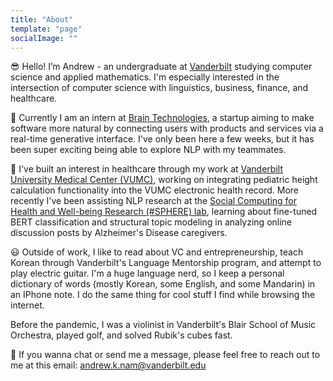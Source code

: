 ```yaml
---
title: "About"
template: "page"
socialImage: ""
---
```


😎 Hello! I’m Andrew - an undergraduate at [Vanderbilt](https://www.vanderbilt.edu) studying computer science and applied mathematics. I'm especially interested in the intersection of computer science with linguistics, business, finance, and healthcare. 

🧠 Currently I am an intern at [Brain Technologies](https://brain.ai/), a startup aiming to make software more natural by connecting users with products and services via a real-time generative interface. I've only been here a few weeks, but it has been super exciting being able to explore NLP with my teammates. 

🏥 I've built an interest in healthcare through my work at [Vanderbilt University Medical Center (VUMC)](https://www.vumc.org/main/home), working on integrating pediatric height calculation functionality into the VUMC electronic health record. More recently I've been assisting NLP research at the [Social Computing for Health and Well-being Research (#SPHERE) lab](https://zjyin.github.io/spherelab/), learning about fine-tuned BERT classification and structural topic modeling in analyzing online discussion posts by Alzheimer's Disease caregivers. 

😃 Outside of work, I like to read about VC and entrepreneurship, teach Korean through Vanderbilt's Language Mentorship program, and attempt to play electric guitar. I'm a huge language nerd, so I keep a personal dictionary of words (mostly Korean, some English, and some Mandarin) in an IPhone note. I do the same thing for cool stuff I find while browsing the internet.

Before the pandemic, I was a violinist in Vanderbilt's Blair School of Music Orchestra, played golf, and solved Rubik's cubes fast.

📨 If you wanna chat or send me a message, please feel free to reach out to me at this email: andrew.k.nam@vanderbilt.edu

